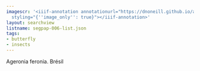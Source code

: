 ```yaml
---
imagescr: '<iiif-annotation annotationurl="https://dnoneill.github.io/annotate/annotations/segpap-006-4.json"
  styling="{''image_only'': true}"></iiif-annotation>'
layout: searchview
listname: segpap-006-list.json
tags:
- butterfly
- insects
---
```

Ageronia feronia. Brésil